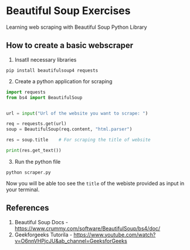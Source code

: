 # Beautiful Soup Exercises
Learning web scraping with Beautiful Soup Python Library

## How to create a basic webscraper
1. Insatll necessary libraries

```shell
pip install beautifulsoup4 requests
```

2. Create a python application for scraping
```python
import requests
from bs4 import BeautifulSoup


url = input("Url of the website you want to scrape: ")

req = requests.get(url)
soup = BeautifulSoup(req.content, "html.parser")

res = soup.title    # For scraping the title of website

print(res.get_text())
```

3. Run the python file
```shell
python scraper.py
```
Now you will be able too see the `title` of the webiste provided as input in your terminal.

## References
1. Beautiful Soup Docs - https://www.crummy.com/software/BeautifulSoup/bs4/doc/
2. Geekforgeeks Tutorila - https://www.youtube.com/watch?v=O6nnVHPjcJU&ab_channel=GeeksforGeeks

